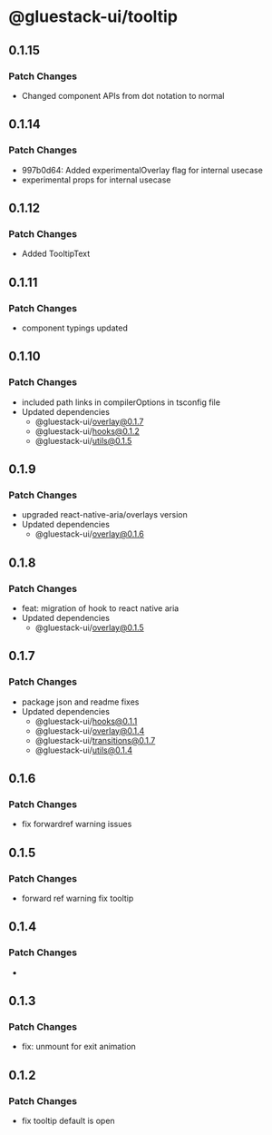 # @gluestack-ui/tooltip

## 0.1.15

### Patch Changes

- Changed component APIs from dot notation to normal

## 0.1.14

### Patch Changes

- 997b0d64: Added experimentalOverlay flag for internal usecase
- experimental props for internal usecase

## 0.1.12

### Patch Changes

- Added TooltipText

## 0.1.11

### Patch Changes

- component typings updated

## 0.1.10

### Patch Changes

- included path links in compilerOptions in tsconfig file
- Updated dependencies
  - @gluestack-ui/overlay@0.1.7
  - @gluestack-ui/hooks@0.1.2
  - @gluestack-ui/utils@0.1.5

## 0.1.9

### Patch Changes

- upgraded react-native-aria/overlays version
- Updated dependencies
  - @gluestack-ui/overlay@0.1.6

## 0.1.8

### Patch Changes

- feat: migration of hook to react native aria
- Updated dependencies
  - @gluestack-ui/overlay@0.1.5

## 0.1.7

### Patch Changes

- package json and readme fixes
- Updated dependencies
  - @gluestack-ui/hooks@0.1.1
  - @gluestack-ui/overlay@0.1.4
  - @gluestack-ui/transitions@0.1.7
  - @gluestack-ui/utils@0.1.4

## 0.1.6

### Patch Changes

- fix forwardref warning issues

## 0.1.5

### Patch Changes

- forward ref warning fix tooltip

## 0.1.4

### Patch Changes

-

## 0.1.3

### Patch Changes

- fix: unmount for exit animation

## 0.1.2

### Patch Changes

- fix tooltip default is open
